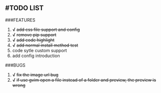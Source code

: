 #TODO LIST
---
###FEATURES
1. **√** ~~add css file support and config~~
2. **√** ~~remove pip support~~
3. **√** ~~add code highlight~~
4. **√** ~~add normal install method test~~
5. code sytle custom support
6. add config introduction


###BUGS
1. **√** ~~fix the image url bug~~
2. **√** ~~if use gvim open a file instead of a folder and preview, the preview is wrong~~
